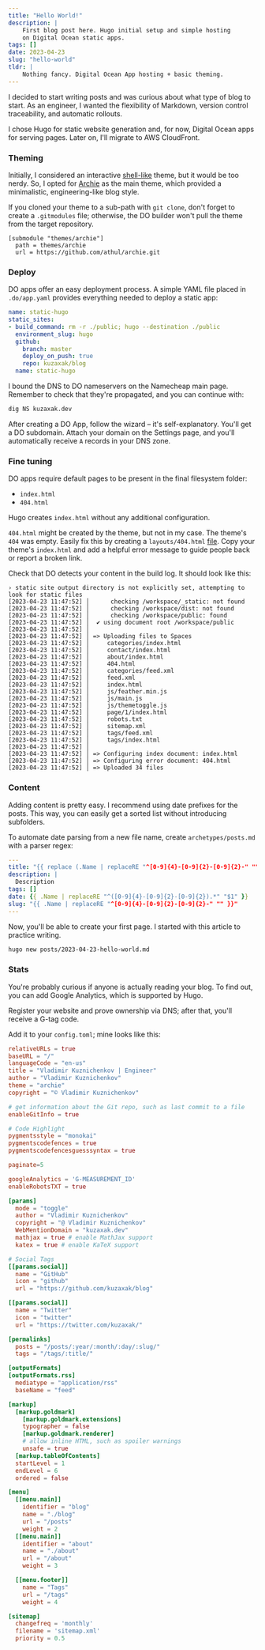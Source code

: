 ```yaml
---
title: "Hello World!"
description: |
    First blog post here. Hugo initial setup and simple hosting
    on Digital Ocean static apps.
tags: []
date: 2023-04-23
slug: "hello-world"
tldr: |
    Nothing fancy. Digital Ocean App hosting + basic theming.
---
```


I decided to start writing posts and was curious about what type of blog to start.
As an engineer, I wanted the flexibility of Markdown, version control traceability,
and automatic rollouts.

I chose Hugo for static website generation and, for now, Digital Ocean apps for serving pages.
Later on, I'll migrate to AWS CloudFront.

### Theming

Initially, I considered an interactive [shell-like][1] theme, but it would be too nerdy.
So, I opted for [Archie][2] as the main theme, which provided a minimalistic, engineering-like blog style.

If you cloned your theme to a sub-path with `git clone`, don't forget to create a `.gitmodules` file;
otherwise, the DO builder won't pull the theme from the target repository.

```
[submodule "themes/archie"]
  path = themes/archie
  url = https://github.com/athul/archie.git
```

### Deploy

DO apps offer an easy deployment process. A simple YAML file placed in `.do/app.yaml`
provides everything needed to deploy a static app:

```yaml 
name: static-hugo
static_sites:
- build_command: rm -r ./public; hugo --destination ./public
  environment_slug: hugo
  github:
    branch: master
    deploy_on_push: true
    repo: kuzaxak/blog
  name: static-hugo
```

I bound the DNS to DO nameservers on the Namecheap main page. Remember to check that they're
propagated, and you can continue with:

```bash
dig NS kuzaxak.dev
```

After creating a DO App, follow the wizard – it's self-explanatory. You'll get a DO subdomain.
Attach your domain on the Settings page, and you'll automatically receive `A` records
in your DNS zone.

### Fine tuning

DO apps require default pages to be present in the final filesystem folder:
* `index.html`
* `404.html`

Hugo creates `index.html` without any additional configuration. 

`404.html` might be created by the theme, but not in my case. The theme's `404` was empty.
Easily fix this by creating a `layouts/404.html` [file][3]. Copy your theme's `index.html`
and add a helpful error message to guide people back or report a broken link.

Check that DO detects your content in the build log. It should look like this:

```
› static site output directory is not explicitly set, attempting to look for static files
[2023-04-23 11:47:52] │      checking /workspace/_static: not found
[2023-04-23 11:47:52] │      checking /workspace/dist: not found
[2023-04-23 11:47:52] │      checking /workspace/public: found
[2023-04-23 11:47:52] │  ✔ using document root /workspace/public
[2023-04-23 11:47:52] │ 
[2023-04-23 11:47:52] │ => Uploading files to Spaces
[2023-04-23 11:47:52] │     categories/index.html
[2023-04-23 11:47:52] │     contact/index.html
[2023-04-23 11:47:52] │     about/index.html
[2023-04-23 11:47:52] │     404.html
[2023-04-23 11:47:52] │     categories/feed.xml
[2023-04-23 11:47:52] │     feed.xml
[2023-04-23 11:47:52] │     index.html
[2023-04-23 11:47:52] │     js/feather.min.js
[2023-04-23 11:47:52] │     js/main.js
[2023-04-23 11:47:52] │     js/themetoggle.js
[2023-04-23 11:47:52] │     page/1/index.html
[2023-04-23 11:47:52] │     robots.txt
[2023-04-23 11:47:52] │     sitemap.xml
[2023-04-23 11:47:52] │     tags/feed.xml
[2023-04-23 11:47:52] │     tags/index.html
[2023-04-23 11:47:52] │ 
[2023-04-23 11:47:52] │ => Configuring index document: index.html
[2023-04-23 11:47:52] │ => Configuring error document: 404.html
[2023-04-23 11:47:52] │ => Uploaded 34 files
```

### Content

Adding content is pretty easy. I recommend using date prefixes for the posts.
This way, you can easily get a sorted list without introducing subfolders.

To automate date parsing from a new file name, create `archetypes/posts.md` with a parser regex:

```yaml
---
title: "{{ replace (.Name | replaceRE "^[0-9]{4}-[0-9]{2}-[0-9]{2}-" "") "-" " " | title }}"
description: |
  Description
tags: []
date: {{ .Name | replaceRE "^([0-9]{4}-[0-9]{2}-[0-9]{2}).*" "$1" }}
slug: "{{ .Name | replaceRE "^[0-9]{4}-[0-9]{2}-[0-9]{2}-" "" }}"
---

```

Now, you'll be able to create your first page. I started with this article to practice
writing.

```bash
hugo new posts/2023-04-23-hello-world.md
```

### Stats

You're probably curious if anyone is actually reading your blog. To find out, you can add Google Analytics,
which is supported by Hugo.

Register your website and prove ownership via DNS; after that, you'll receive a G-tag code.

Add it to your `config.toml`; mine looks like this:

```toml
relativeURLs = true
baseURL = "/"
languageCode = "en-us"
title = "Vladimir Kuznichenkov | Engineer"
author = "Vladimir Kuznichenkov"
theme = "archie"
copyright = "© Vladimir Kuznichenkov"

# get information about the Git repo, such as last commit to a file
enableGitInfo = true

# Code Highlight
pygmentsstyle = "monokai"
pygmentscodefences = true
pygmentscodefencesguesssyntax = true

paginate=5

googleAnalytics = 'G-MEASUREMENT_ID'
enableRobotsTXT = true

[params]
  mode = "toggle"
  author = "Vladimir Kuznichenkov"
  copyright = "@ Vladimir Kuznichenkov"
  WebMentionDomain = "kuzaxak.dev"
  mathjax = true # enable MathJax support
  katex = true # enable KaTeX support

# Social Tags
[[params.social]]
  name = "GitHub"
  icon = "github"
  url = "https://github.com/kuzaxak/blog"

[[params.social]]
  name = "Twitter"
  icon = "twitter"
  url = "https://twitter.com/kuzaxak/"

[permalinks]
  posts = "/posts/:year/:month/:day/:slug/"
  tags = "/tags/:title/"

[outputFormats]
[outputFormats.rss]
  mediatype = "application/rss"
  baseName = "feed"

[markup]
  [markup.goldmark]
    [markup.goldmark.extensions]
    typographer = false
    [markup.goldmark.renderer]
    # allow inline HTML, such as spoiler warnings
    unsafe = true
  [markup.tableOfContents]
  startLevel = 1
  endLevel = 6
  ordered = false

[menu]
  [[menu.main]]
    identifier = "blog"
    name = "./blog"
    url = "/posts"
    weight = 2
  [[menu.main]]
    identifier = "about"
    name = "./about"
    url = "/about"
    weight = 3

  [[menu.footer]]
    name = "Tags"
    url = "/tags"
    weight = 4

[sitemap]
  changefreq = 'monthly'
  filename = 'sitemap.xml'
  priority = 0.5
```


[1]: https://themes.gohugo.io/themes/hugo-theme-shell/
[2]: https://themes.gohugo.io/themes/archie/
[3]: https://gohugo.io/templates/404/